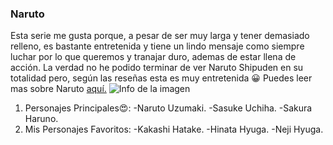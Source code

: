### Naruto
Esta serie me gusta porque, a pesar de ser muy larga y tener demasiado relleno, es bastante entretenida y tiene un lindo mensaje como siempre luchar por lo que queremos y tranajar duro, ademas de estar llena de acción.
La verdad no he podido terminar de ver Naruto Shipuden en su totalidad pero, según las reseñas esta es muy entretenida :grinning:
Puedes leer mas sobre Naruto [aquí.](https://es.wikipedia.org/wiki/Naruto)
![Info de la imagen](https://upload.wikimedia.org/wikipedia/commons/thumb/c/c9/Naruto_logo.svg/800px-Naruto_logo.svg.png)
 
1. Personajes Principales:heart_eyes::
   -Naruto Uzumaki.
   -Sasuke Uchiha.
   -Sakura Haruno.
2. Mis Personajes Favoritos:
   -Kakashi Hatake.
   -Hinata Hyuga.
   -Neji Hyuga.
